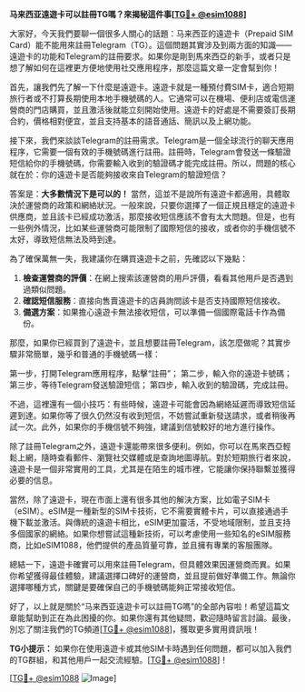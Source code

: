 **马来西亚遠遊卡可以註冊TG嗎？來揭秘這件事[[TG💪+ @esim1088](https://t.me/s/esim1088)]**

大家好，今天我們要聊一個很多人關心的話題：马来西亚的遠遊卡（Prepaid SIM Card）能不能用來註冊Telegram（TG）。這個問題其實涉及到兩方面的知識——遠遊卡的功能和Telegram的註冊要求。如果你是剛到馬來西亞的新手，或者只是想了解如何在這裡更方便地使用社交應用程序，那麼這篇文章一定會幫到你！

首先，讓我們先了解一下什麼是遠遊卡。遠遊卡就是一種預付費SIM卡，適合短期旅行者或不打算長期使用本地手機號碼的人。它通常可以在機場、便利店或電信運營商的門店購買，並且激活後就能立刻開始使用。遠遊卡的好處是不需要簽訂長期合約，價格相對便宜，並且支持基本的語音通話、簡訊以及上網功能。

接下來，我們來談談Telegram的註冊需求。Telegram是一個全球流行的聊天應用程序，它需要一個有效的手機號碼進行註冊。註冊時，Telegram會發送一條驗證短信給你的手機號碼，你需要輸入收到的驗證碼才能完成註冊。所以，問題的核心就在於：你的遠遊卡是否能夠接收來自Telegram的驗證短信？

答案是：**大多數情況下是可以的！** 當然，這並不是說所有遠遊卡都適用，具體取決於運營商的政策和網絡狀況。一般來說，只要你選擇了一個正規且穩定的遠遊卡供應商，並且該卡已經成功激活，那麼接收短信應該不會有太大問題。但是，也有一些例外情況，比如某些運營商可能限制了國際短信的接收，或者你的手機信號不太好，導致短信無法及時到達。

為了確保萬無一失，我建議你在購買遠遊卡之前，先確認以下幾點：

1. **檢查運營商的評價**：在網上搜索該運營商的用戶評價，看看其他用戶是否遇到過類似問題。
2. **確認短信服務**：直接向售賣遠遊卡的店員詢問該卡是否支持國際短信接收。
3. **備選方案**：如果擔心遠遊卡無法接收短信，可以準備一個國際電話卡作為備份。

那麼，如果你已經買到了遠遊卡，並且想要註冊Telegram，該怎麼做呢？其實步驟非常簡單，幾乎和普通的手機號碼一樣：

第一步，打開Telegram應用程序，點擊“註冊”；
第二步，輸入你的遠遊卡號碼；
第三步，等待Telegram發送驗證短信；
第四步，輸入收到的驗證碼，完成註冊。

不過，這裡還有一個小技巧：有些時候，遠遊卡可能會因為網絡延遲而導致短信延遲到達。如果你等了很久仍然沒有收到短信，不妨嘗試重新發送請求，或者稍後再試一次。此外，如果你的手機信號不夠強，建議到信號較好的地方進行操作。

除了註冊Telegram之外，遠遊卡還能帶來很多便利。例如，你可以在馬來西亞輕鬆上網，隨時查看郵件、瀏覽社交媒體或是查詢地圖導航。對於短期旅行者來說，遠遊卡是一個非常實用的工具，尤其是在陌生的城市裡，它能讓你保持聯繫並獲得必要的信息。

當然，除了遠遊卡，現在市面上還有很多其他的解決方案，比如電子SIM卡（eSIM）。eSIM是一種新型的SIM卡技術，它不需要實體卡片，可以直接通過手機下載並激活。與傳統的遠遊卡相比，eSIM更加靈活，不受地域限制，並且支持多個國家的網絡。如果你想嘗試這種新技術，可以考慮使用一些知名的eSIM服務商，比如eSIM1088，他們提供的產品質量可靠，並且擁有專業的客服團隊。

總結一下，遠遊卡確實可以用來註冊Telegram，但具體效果因運營商而異。如果你希望獲得最佳體驗，建議選擇口碑好的運營商，並且提前做好準備工作。無論你選擇哪種方式，關鍵是要確保自己的手機號碼能夠正常接收短信。

好了，以上就是關於“马来西亚遠遊卡可以註冊TG嗎”的全部內容啦！希望這篇文章能幫助到正在為此困擾的你。如果你還有其他疑問，歡迎隨時留言討論。最後，別忘了關注我們的TG頻道[[TG💪+ @esim1088](https://t.me/s/esim1088)]，獲取更多實用資訊哦！

**TG小提示：** 如果你在使用遠遊卡或其他SIM卡時遇到任何問題，都可以加入我們的TG群組，和其他用戶一起交流經驗。[[TG💪+ @esim1088](https://t.me/s/esim1088)]！

[[TG💪+ @esim1088](https://t.me/s/esim1088) ![Image](https://i.postimg.cc/4NQfJmqS/Snipaste-2025-05-13-00-14-12.png)]
